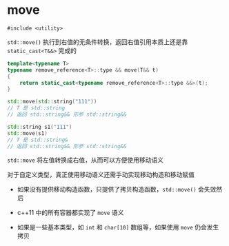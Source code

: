 # move

`#include <utility>`

`std::move()` 执行到右值的无条件转换，返回右值引用本质上还是靠 `static_cast<T&&>` 完成的

```cpp
template<typename T>
typename remove_reference<T>::type && move(T&& t)
{
    return static_cast<typename remove_reference<T>::type &&>(t);
}

std::move(std::string("111"))
// T 是 std::string
// 返回 std::string&& 形参 std::string&&

std::string s1("111")
std::move(s1)
// T 是 std::string&
// 返回 std::string&& 形参 std::string&&
```

`std::move` 将左值转换成右值，从而可以方便使用移动语义

对于自定义类型，真正使用移动语义还需手动实现移动构造和移动赋值

- 如果没有提供移动构造函数，只提供了拷贝构造函数，`std::move()` 会失效然后

- c++11 中的所有容器都实现了 `move` 语义

- 如果是一些基本类型，如 `int` 和 `char[10]` 数组等，如果使用 `move` 仍会发生拷贝
